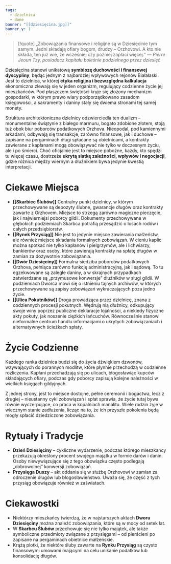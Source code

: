```yaml
---
tags:
  - dzielnica
  - done
banner: "[[dziesięcina.jpg]]"
banner_y: 1
---
```

>[!quote] „Zobowiązania finansowe i religijne są w Dziesięcinie tym samym. Jedni składają ofiary bogom, drudzy – Orzhovowi. A kto nie składa, ten już wie, że wcześniej czy później zapłaci więcej.”
>*— Pierre Jeoun Tzy, posiadacz kapitału boleśnie podzielnego przez dziesięć*

Dziesięcina stanowi unikatową **symbiozę duchowości i finansowej dyscypliny**, będąc jednym z najbardziej wpływowych rejonów Białałaski. Jest to dzielnica, w której **etyka religijna i bezwzględna kalkulacja** ekonomiczna zlewają się w jeden organizm, regulujący codzienne życie jej mieszkańców. Pod płaszczem świętości kryje się złożony mechanizm gospodarki, w którym prawo wiary podporządkowano zasadom księgowości, a sakramenty i daniny stały się dwiema stronami tej samej monety.

Struktura architektoniczna dzielnicy odzwierciedla ten dualizm – monumentalne świątynie z białego marmuru, bogato zdobione złotem, stoją tuż obok biur poborców podatkowych Orzhova. Nieopodal, pod kamiennymi arkadami, odbywają się transakcje, zarówno finansowe, jak i duchowe – zapisane na pergaminach długi spłacane są obietnicami, a kontrakty zawierane z kapłanami mogą obowiązywać nie tylko w doczesnym życiu, ale i po śmierci. Choć oficjalnie jest to miejsce pobożne, każdy, kto spędzi tu więcej czasu, dostrzeże **ukrytą siatkę zależności, wpływów i negocjacji**, gdzie różnica między wiernym a dłużnikiem bywa jedynie kwestią interpretacji.
# **Ciekawe Miejsca**
-  **[[Skarbiec Ślubów]]**
	Centralny punkt dzielnicy, w którym przechowywane są depozyty ślubne, gwarancje długów oraz kontrakty zawarte z Orzhovem. Miejsce to strzegą zarówno magiczne pieczęcie, jak i najwierniejsi poborcy gildii. Dokumenty przechowywane w głębokich podziemiach Skarbca potrafią przesądzić o losach rodów i całych przedsiębiorstw.
- **[[Rynek Przysiąg]]**
	Nie jest to jedynie miejsce zawierania małżeństw, ale również miejsce składania formalnych zobowiązań. W cieniu kaplic można spotkać nie tylko kapłanów i pielgrzymów, ale i lichwiarzy, bankierów oraz osoby, które zawierają kontrakty na spłatę długów w zamian za dożywotnie zobowiązania.
- **[[Dwór Dziesięciny]]**
	Formalna siedziba poborców podatkowych Orzhova, pełniąca zarówno funkcję administracyjną, jak i sądową. To tu egzekwowane są zaległe daniny, a w skrajnych przypadkach zatwierdzane są „przymusowe konwersje” dłużników w sługi gildii. W podziemiach Dworca mówi się o istnieniu tajnych archiwów, w których przechowywane są zapisy zobowiązań wykraczających poza jedno życie.
- **[[Ulica Pokutników]]**
	Droga prowadząca przez dzielnicę, znana z codziennych procesji pokutnych. Wędrują nią dłużnicy, odkupujący swoje winy poprzez publiczne deklaracje lojalności, a niekiedy fizyczne akty pokuty, jak noszenie ciężkich łańcuchów. Równocześnie stanowi nieformalne centrum handlu informacjami o ukrytych zobowiązaniach i alternatywnych ścieżkach spłaty.
# **Życie Codzienne**
Każdego ranka dzielnica budzi się do życia dźwiękiem dzwonów, wzywających do porannych modlitw, które płynnie przechodzą w codzienne rozliczenia. Kapłani przechadzają się po ulicach, błogosławiąc kupców składających ofiary, podczas gdy poborcy zapisują kolejne należności w wielkich księgach gildyjnych.

Z jednej strony, jest to miejsce dostojne, pełne ceremonii i bogactwa, lecz z drugiej – nieustanny cykl zobowiązań i spłat sprawia, że życie tutaj bywa równie wyczerpujące, co praca w kopalniach manalitu. Wiele rodzin żyje w wiecznym stanie zadłużenia, licząc na to, że ich przyszłe pokolenia będą mogły spłacić dziedziczone zobowiązania.
# **Rytuały i Tradycje**
- **Dzień Dziesięciny** – cykliczne wydarzenie, podczas którego mieszkańcy przekazują określony procent swojego majątku w formie darów i danin. Osoby niewywiązujące się z tego obowiązku często podlegają „dobrowolnej” konwersji zobowiązań.
- **Przysięga Duszy** – akt oddania się w służbę Orzhovowi w zamian za odroczenie długów lub błogosławieństwo. Uważa się, że część z tych przysiąg obowiązuje również w zaświatach.
# **Ciekawostki**
- Niektórzy mieszkańcy twierdzą, że w najstarszych aktach **Dworu Dziesięciny** można znaleźć zobowiązania, które są w mocy od setek lat.
- W **Skarbcu Ślubów** przechowuje się nie tylko majątek, ale także symboliczne przedmioty związane z przysięgami – od pierścieni po zapisane na pergaminach obietnice małżeńskie.
- Krążą plotki, że niektóre śluby zawarte na **Rynku Przysiąg** są czysto finansowymi umowami mającymi na celu unikanie podatków lub konsolidację długów.